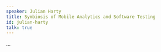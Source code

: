 ```yaml
---
speaker: Julian Harty 
title: Symbiosis of Mobile Analytics and Software Testing
id: julian-harty
talk: true
---
```

...
